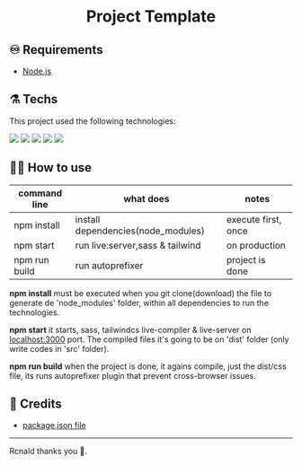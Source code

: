 <h1 align="center">Project Template</h1>

## ♾️ Requirements

- [Node.js](https://nodejs.org/en/download/)


## ⚗️ Techs

This project used the following technologies:

<p align="left">
  <img src="https://img.shields.io/badge/HTML5-E34F26?style=for-the-badge&logo=html5&logoColor=white">
  <img src="https://img.shields.io/badge/CSS3-1572B6?style=for-the-badge&logo=css3&logoColor=white">
  <img src="https://img.shields.io/badge/JavaScript-F7DF1E?style=for-the-badge&logo=javascript&logoColor=black">
  <img src="https://img.shields.io/badge/Sass-CC6699?style=for-the-badge&logo=sass&logoColor=white">
  <img src="https://img.shields.io/badge/Tailwind_CSS-38B2AC?style=for-the-badge&logo=tailwind-css&logoColor=white">
</p>

## 👨‍💻 How to use

| command line  | what does                          | notes               |
|---------------|------------------------------------|---------------------|
| npm install   | install dependencies(node_modules) | execute first, once |
| npm start     | run live:server,sass & tailwind    | on production       |
| npm run build | run autoprefixer                   | project is done     |

**npm install** must be executed when you git clone(download) the file to generate de 'node_modules' folder, within all dependencies to run the technologies.

**npm start** it starts, sass, tailwindcs live-compiler & live-server on [localhost:3000](https://localhost:3000) port. The compiled files it's going to be on 'dist' folder (only write codes in 'src' folder).

**npm run build** when the project is done, it agains compile, just the dist/css file, its runs autoprefixer plugin that prevent cross-browser issues.

## 🔮 Credits

- [package.json file](https://thinkdobecreate.com/articles/minimum-static-site-sass-setup/)

---

Rcnald thanks you 🧙.
